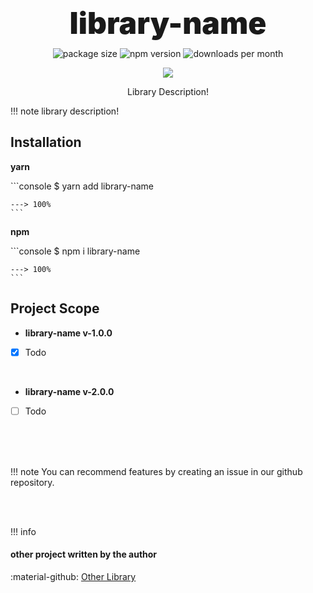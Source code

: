 <h1 align="center" style="
font-weight: 900;
font-size: 3rem;
text-shadow: 0 0 14px rbga(0,0,0,0.1);
line-height: 0;
margin: 4rem 0 2.5rem;
">library-name</b></h1>
<p align="center">
  <img src="https://img.shields.io/bundlephobia/minzip/library-name?style=flat-square" alt="package size" />
  <img src="https://img.shields.io/npm/dw/library-name?style=flat-square" alt="npm version" />
  <img src="https://img.shields.io/jsdelivr/npm/hm/library-name?style=flat-square" alt="downloads per month" />
</p>
<p align="center">
    <a href="https://www.npmjs.com/package/library-name" target="_blank">
        <img src="https://img.shields.io/npm/v/library-name?style=for-the-badge&logo=appveyor" />
    </a>
</p>
<p align="center">Library Description!</p>

!!! note
library description!

## Installation

<b>yarn</b>

<div class="termy">
    ```console
    $ yarn add library-name

    ---> 100%
    ```

</div>

<b>npm</b>

<div class="termy">
    ```console
    $ npm i library-name

    ---> 100%
    ```

</div>

## Project Scope

- <b>library-name v-1.0.0</b>
- [x] Todo

<br/>

- <b>library-name v-2.0.0</b>
- [ ] Todo

<br/><br/><br/>

!!! note
You can recommend features by creating an issue in our github repository.

<br/><br/>

!!! info

#### other project written by the author

:material-github:
<a href="https://github.com/LeulAria/other-lib">
Other Library
</a>
